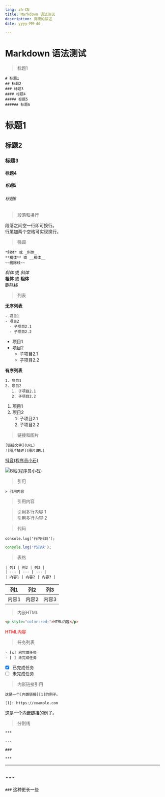 ```yaml
---
lang: zh-CN
title: Markdown 语法测试
description: 页面的描述
date: yyyy-MM-dd

---
```


# Markdown 语法测试

> 标题1
```
# 标题1
## 标题2
### 标题3
#### 标题4
##### 标题5
###### 标题6
```

# 标题1
## 标题2
### 标题3
#### 标题4
##### 标题5
###### 标题6


>  段落和换行

段落之间空一行即可换行。  
行尾加两个空格可实现换行。

> 强调
```
*斜体* 或 _斜体_
**粗体** 或 __粗体__
~~删除线~~
```

*斜体* 或 _斜体_  
**粗体** 或 __粗体__  
~~删除线~~

> 列表

**无序列表**

```
- 项目1
- 项目2
  - 子项目2.1
  - 子项目2.2
```

- 项目1
- 项目2
  - 子项目2.1
  - 子项目2.2

**有序列表**
```
1. 项目1
2. 项目2
   1. 子项目2.1
   2. 子项目2.2
```
1. 项目1
2. 项目2
   1. 子项目2.1
   2. 子项目2.2

> 链接和图片
```
[链接文字](URL)
![图片描述](图片URL)
```

[抖音(程序员小石)](https://www.douyin.com/user/MS4wLjABAAAAni3v31h_aFjnwFd9CKW4dv89tCT2nuWIcpU-0uLOTdxW8J-6JWOPa3Hs6bKCLTat?from_tab_name=main)  

![B站(程序员小石)](https://s21.ax1x.com/2025/01/15/pEFFtKA.jpg)

>引用

```
> 引用内容
```

> 引用内容  

> 引用多行内容 1  
引用多行内容 2  

>代码

`console.log('行内代码');`

```javascript
console.log('代码块');
```

> 表格
```
| 列1 | 列2 | 列3 |
| --- | --- | --- |
| 内容1 | 内容2 | 内容3 |
```
| 列1 | 列2 | 列3 |
| --- | --- | --- |
| 内容1 | 内容2 | 内容3 |



> 内嵌HTML
```html
<p style="color:red;">HTML内容</p>
```

<p style="color:red;">HTML内容</p>

> 任务列表
```
- [x] 已完成任务
- [ ] 未完成任务
```
- [x] 已完成任务
- [ ] 未完成任务

>  内嵌链接引用
```
这是一个[内嵌链接][1]的例子。

[1]: https://example.com
```

这是一个[内嵌链接][1]的例子。

[1]: https://example.com

> 分割线
```
***

---

###
```
`***`
***
`---`
---
`###` 这种更长一些
###

